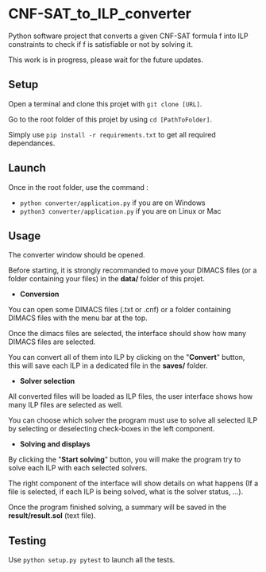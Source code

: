# CNF-SAT_to_ILP_converter
Python software project that converts a given CNF-SAT formula f into ILP constraints to check if f is satisfiable or not by solving it.

This work is in progress, please wait for the future updates.

## Setup
Open a terminal and clone this projet with `git clone [URL]`.

Go to the root folder of this projet by using `cd [PathToFolder]`.

Simply use `pip install -r requirements.txt` to get all required dependances.

## Launch
Once in the root folder, use the command :

* `python converter/application.py` if you are on Windows
* `python3 converter/application.py` if you are on Linux or Mac

## Usage
The converter window should be opened.

Before starting, it is strongly recommanded to move your DIMACS files (or a folder containing your files) in the **data/** folder of this projet.

* **Conversion**

You can open some DIMACS files (.txt or .cnf) or a folder containing DIMACS files with the menu bar at the top.

Once the dimacs files are selected, the interface should show how many DIMACS files are selected.

You can convert all of them into ILP by clicking on the "**Convert**" button, this will save each ILP in a dedicated file in the **saves/** folder.

* **Solver selection**

All converted files will be loaded as ILP files, the user interface shows how many ILP files are selected as well.

You can choose which solver the program must use to solve all selected ILP by selecting or deselecting check-boxes in the left component.

* **Solving and displays**

By clicking the "**Start solving**" button, you will make the program try to solve each ILP with each selected solvers.

The right component of the interface will show details on what happens (If a file is selected, if each ILP is being solved, what is the solver status, ...).

Once the program finished solving, a summary will be saved in the **result/result.sol** (text file).

## Testing
Use `python setup.py pytest` to launch all the tests.
